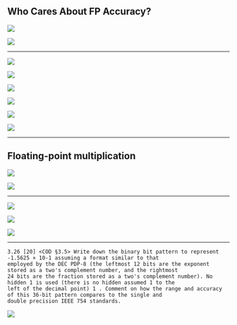 ##  Who Cares About FP Accuracy?

![](img/2020-11-01-05-22-16.png)


![](img/2020-11-01-06-38-56.png)

---

![](img/2020-11-01-11-40-57.png)


![](img/2020-11-01-11-45-23.png)

![](img/2020-11-01-11-44-20.png)

![](img/2020-11-01-11-47-24.png)

![](img/2020-11-01-11-55-06.png)

![](img/2020-11-01-11-58-32.png)

---

## Floating-point multiplication

![](img/2020-11-01-11-59-33.png)

![](img/2020-11-01-11-59-45.png)


---

![](img/2020-11-02-08-24-22.png)

![](img/2020-11-02-08-30-16.png)

![](img/2020-11-08-12-43-24.png)

---

```
3.26 [20] <COD §3.5> Write down the binary bit pattern to represent -1.5625 × 10-1 assuming a format similar to that 
employed by the DEC PDP-8 (the leftmost 12 bits are the exponent stored as a two's complement number, and the rightmost 
24 bits are the fraction stored as a two's complement number). No hidden 1 is used (there is no hidden assumed 1 to the 
left of the decimal point) 1 . Comment on how the range and accuracy of this 36-bit pattern compares to the single and 
double precision IEEE 754 standards.
```

![](img/2020-11-08-14-08-41.png)
